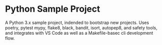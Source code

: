 # Python Sample Project

A Python 3.x sample project, indended to bootstrap new projects. Uses poetry,
pytest mypy, flake8, black, bandit, isort, autopep8, and safety tools, and
integrates with VS Code as well as a Makefile-basec cli development flow.
